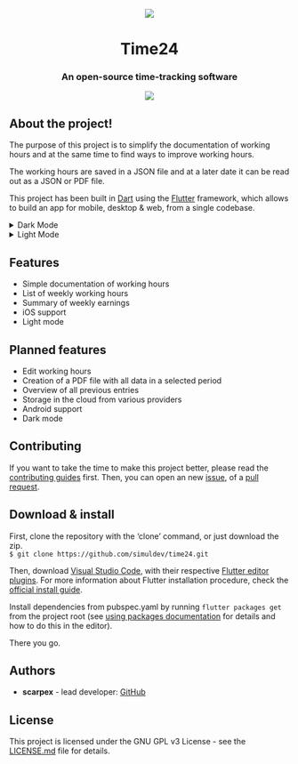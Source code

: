 <p align="center">
  <img src="https://github.com/simuldev/time24/blob/dev/screenshots/logo.png">
</p>
<h1 align="center">Time24</h1>
<h3 align="center">An open-source time-tracking software</h3>

<p align="center">
    <a href="https://discord.gg/AKvf6s7xBX">
        <img src="https://img.shields.io/discord/837991637148893194?style=flat-square">
    </a>
</p>

## About the project!

The purpose of this project is to simplify the documentation of working hours and at the same time to find ways to improve working hours. 

The working hours are saved in a JSON file and at a later date it can be read out as a JSON or PDF file.

This project has been built in [Dart](https://dart.dev/) using the [Flutter](https://flutter.io/) framework, which allows to build an app for mobile, desktop & web, from a single codebase.

<p align="center">
  <details>
    <summary>Dark Mode</summary>
      <img src="https://github.com/simuldev/time24/blob/dev/screenshots/home_dark.png" width="256" hspace="4">
      <img src="https://github.com/simuldev/time24/blob/dev/screenshots/settings_dark.png" width="256" hspace="4">
      <img src="https://github.com/simuldev/time24/blob/dev/screenshots/add_timestamp_dark.png" width="256" hspace="4">
      <img src="https://github.com/simuldev/time24/blob/dev/screenshots/edit_timestamp_dark.png" width="256" hspace="4">
      <img src="https://github.com/simuldev/time24/blob/dev/screenshots/required_weeks_dark.png" width="256" hspace="4">
      <img src="https://github.com/simuldev/time24/blob/dev/screenshots/hourly_wages_dark.png" width="256" hspace="4">
  </details>
    <details>
    <summary>Light Mode</summary>
      <img src="https://github.com/simuldev/time24/blob/dev/screenshots/home_light.png" width="256" hspace="4">
      <img src="https://github.com/simuldev/time24/blob/dev/screenshots/settings_light.png" width="256" hspace="4">
      <img src="https://github.com/simuldev/time24/blob/dev/screenshots/add_timestamp_light.png" width="256" hspace="4">
      <img src="https://github.com/simuldev/time24/blob/dev/screenshots/edit_timestamp_light.png" width="256" hspace="4">
      <img src="https://github.com/simuldev/time24/blob/dev/screenshots/required_weeks_light.png" width="256" hspace="4">
      <img src="https://github.com/simuldev/time24/blob/dev/screenshots/hourly_wages_light.png" width="256" hspace="4">
  </details>
</p>

## Features

- Simple documentation of working hours
- List of weekly working hours
- Summary of weekly earnings
- iOS support
- Light mode

## Planned features

- Edit working hours
- Creation of a PDF file with all data in a selected period
- Overview of all previous entries
- Storage in the cloud from various providers
- Android support
- Dark mode

## Contributing

If you want to take the time to make this project better, please read the [contributing guides](https://github.com/simuldev/time24/blob/master/CONTRIBUTING.md) first. Then, you can open an new [issue](https://github.com/simuldev/time24/issues/new), of a [pull request](https://github.com/simuldev/time24/compare).

## Download & install
First, clone the repository with the ‘clone’ command, or just download the zip.  
`$ git clone https://github.com/simuldev/time24.git`

Then, download  [Visual Studio Code](https://code.visualstudio.com/), with their respective  [Flutter editor plugins](https://flutter.io/get-started/editor/). For more information about Flutter installation procedure, check the  [official install guide](https://flutter.io/get-started/install/).

Install dependencies from pubspec.yaml by running  `flutter packages get`  from the project root (see  [using packages documentation](https://flutter.io/using-packages/#adding-a-package-dependency-to-an-app)  for details and how to do this in the editor).

There you go.

## Authors
- **scarpex** - lead developer: [GitHub](https://github.com/scarpex)

## License

This project is licensed under the GNU GPL v3 License - see the  [LICENSE.md](https://github.com/simuldev/time24/blob/master/LICENSE.md)  file for details.


